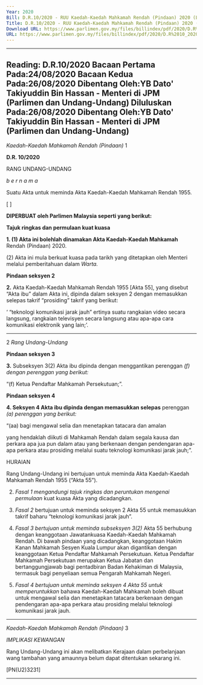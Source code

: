 ```yaml
---
Year: 2020
Bill: D.R.10/2020 - RUU Kaedah-Kaedah Mahkamah Rendah (Pindaan) 2020 (Lulus)
Title: D.R.10/2020 - RUU Kaedah-Kaedah Mahkamah Rendah (Pindaan) 2020 (Lulus)
Download URL: https://www.parlimen.gov.my/files/billindex/pdf/2020/D.R%2010_2020%20-%20bm.pdf
URL: https://www.parlimen.gov.my/files/billindex/pdf/2020/D.R%2010_2020%20-%20bm.pdf
---
```

---
Reading:
D.R.10/2020
Bacaan Pertama Pada:24/08/2020
Bacaan Kedua Pada:26/08/2020
Dibentang Oleh:YB Dato' Takiyuddin Bin Hassan - Menteri di JPM (Parlimen dan Undang-Undang)
Diluluskan Pada:26/08/2020
Dibentang Oleh:YB Dato' Takiyuddin Bin Hassan - Menteri di JPM (Parlimen dan Undang-Undang)
---

_Kaedah-Kaedah Mahkamah Rendah (Pindaan)_ 1

**D.R. 10/2020**

RANG UNDANG-UNDANG

_b e r n a m a_

Suatu Akta untuk meminda Akta Kaedah-Kaedah Mahkamah
Rendah 1955.

[ ]

**DIPERBUAT oleh Parlimen Malaysia seperti yang berikut:**

**Tajuk ringkas dan permulaan kuat kuasa**

**1. (1) Akta ini bolehlah dinamakan Akta Kaedah-Kaedah Mahkamah**
Rendah (Pindaan) 2020.

(2) Akta ini mula berkuat kuasa pada tarikh yang ditetapkan
oleh Menteri melalui pemberitahuan dalam _Warta._

**Pindaan seksyen 2**

**2.** Akta Kaedah-Kaedah Mahkamah Rendah 1955 [Akta 55],
yang disebut “Akta ibu” dalam Akta ini, dipinda dalam seksyen 2
dengan memasukkan selepas takrif “prosiding” takrif yang berikut:

‘ “teknologi komunikasi jarak jauh” ertinya suatu rangkaian
video secara langsung, rangkaian televisyen secara langsung
atau apa-apa cara komunikasi elektronik yang lain;’.


-----

2 _Rang Undang-Undang_

**Pindaan seksyen 3**

**3.** Subseksyen 3(2) Akta ibu dipinda dengan menggantikan
perenggan _(f) dengan perenggan yang berikut:_

“(f) Ketua Pendaftar Mahkamah Persekutuan;”.

**Pindaan seksyen 4**

**4. Seksyen 4 Akta ibu dipinda dengan memasukkan selepas**
perenggan _(a) perenggan yang berikut:_

“(aa) bagi mengawal selia dan menetapkan tatacara dan amalan

yang hendaklah diikuti di Mahkamah Rendah dalam
segala kausa dan perkara apa jua pun dalam atau yang
berkenaan dengan pendengaran apa-apa perkara atau
prosiding melalui suatu teknologi komunikasi jarak
jauh;”.

HURAIAN

Rang Undang-Undang ini bertujuan untuk meminda Akta Kaedah-Kaedah
Mahkamah Rendah 1955 (“Akta 55”).

2. _Fasal 1 mengandungi tajuk ringkas dan peruntukan mengenai permulaan_
kuat kuasa Akta yang dicadangkan.

3. _Fasal 2_ bertujuan untuk meminda seksyen 2 Akta 55 untuk memasukkan
takrif baharu “teknologi komunikasi jarak jauh”.

4. _Fasal 3 bertujuan untuk meminda subseksyen 3(2)_ Akta 55 berhubung
dengan keanggotaan Jawatankuasa Kaedah-Kaedah Mahkamah Rendah.
Di bawah pindaan yang dicadangkan, keanggotaan Hakim Kanan Mahkamah
Sesyen Kuala Lumpur akan digantikan dengan keanggotaan Ketua Pendaftar
Mahkamah Persekutuan. Ketua Pendaftar Mahkamah Persekutuan merupakan
Ketua Jabatan dan bertanggungjawab bagi pentadbiran Badan Kehakiman
di Malaysia, termasuk bagi penyeliaan semua Pengarah Mahkamah Negeri.

5. _Fasal 4 bertujuan untuk meminda seksyen 4 Akta 55 untuk memperuntukkan_
bahawa Kaedah-Kaedah Mahkamah boleh dibuat untuk mengawal selia dan
menetapkan tatacara berkenaan dengan pendengaran apa-apa perkara atau
prosiding melalui teknologi komunikasi jarak jauh.


-----

_Kaedah-Kaedah Mahkamah Rendah (Pindaan)_ 3

_IMPLIKASI KEWANGAN_

Rang Undang-Undang ini akan melibatkan Kerajaan dalam perbelanjaan wang
tambahan yang amaunnya belum dapat ditentukan sekarang ini.

[PN(U2)3231]


-----

